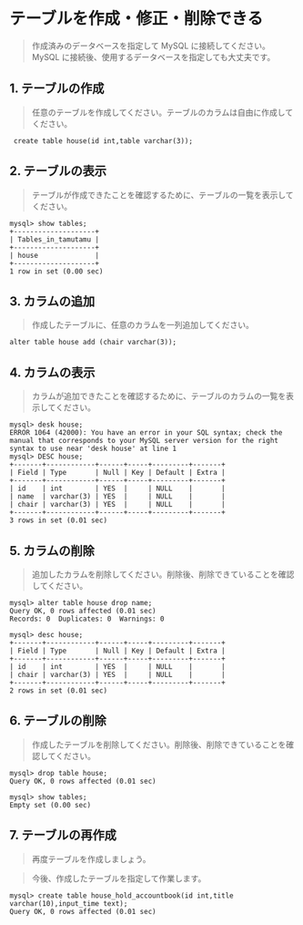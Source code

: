 # テーブルを作成・修正・削除できる

> 作成済みのデータベースを指定して MySQL に接続してください。MySQL に接続後、使用するデータベースを指定しても大丈夫です。


## 1. テーブルの作成

> 任意のテーブルを作成してください。テーブルのカラムは自由に作成してください。

```
 create table house(id int,table varchar(3));
```

## 2. テーブルの表示

> テーブルが作成できたことを確認するために、テーブルの一覧を表示してください。
```
mysql> show tables;
+--------------------+
| Tables_in_tamutamu |
+--------------------+
| house              |
+--------------------+
1 row in set (0.00 sec)
```
## 3. カラムの追加

> 作成したテーブルに、任意のカラムを一列追加してください。

```
alter table house add (chair varchar(3));
```

## 4. カラムの表示

> カラムが追加できたことを確認するために、テーブルのカラムの一覧を表示してください。

```
mysql> desk house;
ERROR 1064 (42000): You have an error in your SQL syntax; check the manual that corresponds to your MySQL server version for the right syntax to use near 'desk house' at line 1
mysql> DESC house;
+-------+------------+------+-----+---------+-------+
| Field | Type       | Null | Key | Default | Extra |
+-------+------------+------+-----+---------+-------+
| id    | int        | YES  |     | NULL    |       |
| name  | varchar(3) | YES  |     | NULL    |       |
| chair | varchar(3) | YES  |     | NULL    |       |
+-------+------------+------+-----+---------+-------+
3 rows in set (0.01 sec)
```

## 5. カラムの削除

> 追加したカラムを削除してください。削除後、削除できていることを確認してください。

```
mysql> alter table house drop name;
Query OK, 0 rows affected (0.01 sec)
Records: 0  Duplicates: 0  Warnings: 0
```
```
mysql> desc house;
+-------+------------+------+-----+---------+-------+
| Field | Type       | Null | Key | Default | Extra |
+-------+------------+------+-----+---------+-------+
| id    | int        | YES  |     | NULL    |       |
| chair | varchar(3) | YES  |     | NULL    |       |
+-------+------------+------+-----+---------+-------+
2 rows in set (0.01 sec)
```

## 6. テーブルの削除

> 作成したテーブルを削除してください。削除後、削除できていることを確認してください。

```
mysql> drop table house;
Query OK, 0 rows affected (0.01 sec)
```
```
mysql> show tables;
Empty set (0.00 sec)
```

## 7. テーブルの再作成

> 再度テーブルを作成しましょう。

> 今後、作成したテーブルを指定して作業します。

```
mysql> create table house_hold_accountbook(id int,title varchar(10),input_time text);
Query OK, 0 rows affected (0.01 sec)
```